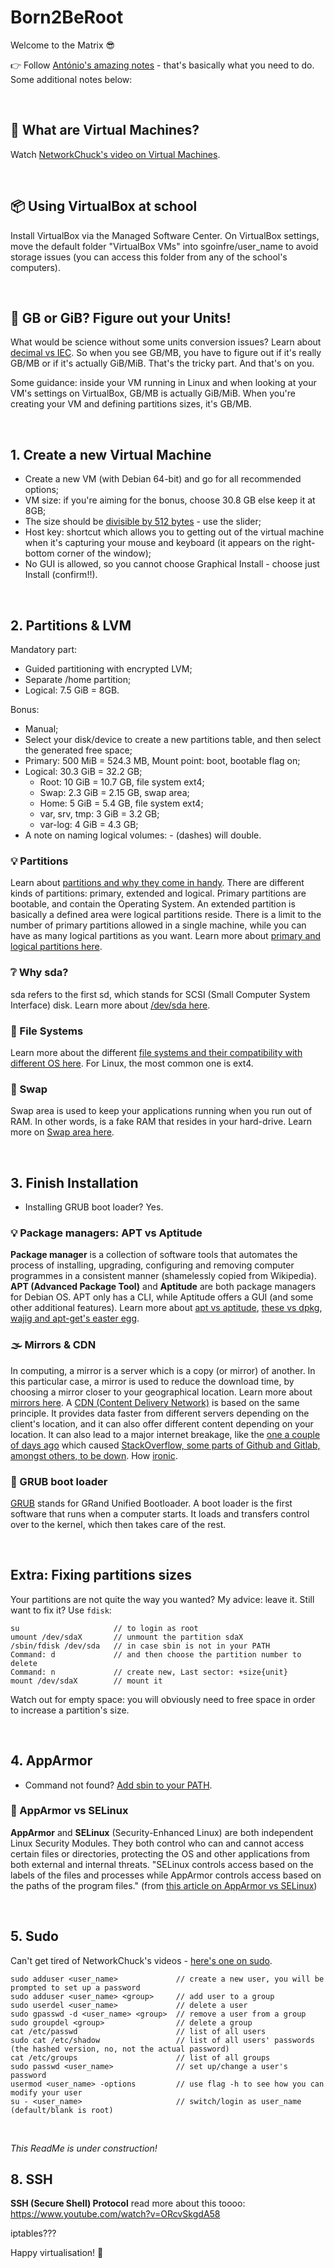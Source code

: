 # Born2BeRoot
Welcome to the Matrix 😎

👉 Follow [António's amazing notes](https://www.notion.so/Born2BeRoot-6a10c2b772a74c20981c1c16b961b404) - that's basically what you need to do.
Some additional notes below:

<br />

## 🤔 What are Virtual Machines?
Watch [NetworkChuck's video on Virtual Machines](https://www.youtube.com/watch?v=wX75Z-4MEoM).

<br />

## 📦 Using VirtualBox at school
Install VirtualBox via the Managed Software Center.
On VirtualBox settings, move the default folder "VirtualBox VMs" into sgoinfre/user_name to avoid storage issues (you can access this folder from any of the school's computers).

<br />

## 📏 GB or GiB? Figure out your Units!
What would be science without some units conversion issues?
Learn about [decimal vs IEC](https://linuxreviews.org/Multiples_of_bytes).
So when you see GB/MB, you have to figure out if it's really GB/MB or if it's actually GiB/MiB.
That's the tricky part.
And that's on you.

Some guidance: inside your VM running in Linux and when looking at your VM's settings on VirtualBox, GB/MB is actually GiB/MiB. When you're creating your VM and defining partitions sizes, it's GB/MB.

<br />

## 1. Create a new Virtual Machine
* Create a new VM (with Debian 64-bit) and go for all recommended options;
* VM size: if you're aiming for the bonus, choose 30.8 GB else keep it at 8GB;
* The size should be [divisible by 512 bytes](https://www.virtualbox.org/ticket/18177) - use the slider;
* Host key: shortcut which allows you to getting out of the virtual machine when it's capturing your mouse and keyboard (it appears on the right-bottom corner of the window);
* No GUI is allowed, so you cannot choose Graphical Install - choose just Install (confirm!!).

<br />

## 2. Partitions & LVM
Mandatory part:
* Guided partitioning with encrypted LVM;
* Separate /home partition;
* Logical: 7.5 GiB = 8GB.

Bonus:
* Manual;
* Select your disk/device to create a new partitions table, and then select the generated free space;
* Primary: 500 MiB = 524.3 MB, Mount point: boot, bootable flag on;
* Logical: 30.3 GiB = 32.2 GB;
  * Root: 10 GiB = 10.7 GB, file system ext4;
  * Swap: 2.3 GiB = 2.15 GB, swap area;
  * Home: 5 GiB = 5.4 GB, file system ext4;
  * var, srv, tmp: 3 GiB = 3.2 GB;
  * var-log: 4 GiB = 4.3 GB;
* A note on naming logical volumes: - (dashes) will double.

### 💡 Partitions
Learn about [partitions and why they come in handy](https://www.howtogeek.com/184659/beginner-geek-hard-disk-partitions-explained/).
There are different kinds of partitions: primary, extended and logical.
Primary partitions are bootable, and contain the Operating System.
An extended partition is basically a defined area were logical partitions reside.
There is a limit to the number of primary partitions allowed in a single machine, while you can have as many logical partitions as you want.
Learn more about [primary and logical partitions here](https://www.differencebetween.com/difference-between-primary-partition-and-vs-logical-partition/).

### ❔ Why sda?
sda refers to the first sd, which stands for SCSI (Small Computer System Interface) disk.
Learn more about [/dev/sda here](https://www.tec4tric.com/linux/dev-sda-in-linux).

### 📂 File Systems
Learn more about the different [file systems and their compatibility with different OS here](https://www.youtube.com/watch?v=_h30HBYxtws).
For Linux, the most common one is ext4.

### 🔀 Swap
Swap area is used to keep your applications running when you run out of RAM.
In other words, is a fake RAM that resides in your hard-drive.
Learn more on [Swap area here](https://askubuntu.com/questions/508870/what-is-a-swap-area).

<br />

## 3. Finish Installation
* Installing GRUB boot loader? Yes.

### 💡 Package managers: APT vs Aptitude
**Package manager** is a collection of software tools that automates the process of installing, upgrading, configuring and removing computer programmes in a consistent manner (shamelessly copied from Wikipedia).
**APT (Advanced Package Tool)** and **Aptitude** are both package managers for Debian OS.
APT only has a CLI, while Aptitude offers a GUI (and some other additional features).
Learn more about [apt vs aptitude](https://askubuntu.com/questions/347898/whats-difference-of-apt-get-and-aptitude), [these vs dpkg](https://askubuntu.com/questions/309113/what-is-the-difference-between-dpkg-and-aptitude-apt-get), [wajig and apt-get's easter egg](https://unix.stackexchange.com/questions/767/what-is-the-real-difference-between-apt-get-and-aptitude-how-about-wajig).

### 🌫 Mirrors & CDN
In computing, a mirror is a server which is a copy (or mirror) of another.
In this particular case, a mirror is used to reduce the download time, by choosing a mirror closer to your geographical location.
Learn more about [mirrors here](https://techterms.com/definition/mirror).
A [CDN (Content Delivery Network)](https://techterms.com/definition/cdn) is based on the same principle.
It provides data faster from different servers depending on the client's location, and it can also offer different content depending on your location.
It can also lead to a major internet breakage, like the [one a couple of days ago](https://status.fastly.com/incidents/vpk0ssybt3bj) which caused [StackOverflow, some parts of Github and Gitlab, amongst others, to be down](https://www.afterdawn.com/news/article.cfm/2021/06/08/big-chunk-of-internet-is-down-reddit-stackoverflow-and-more).
How [ironic](https://www.facebook.com/AndyDuckersLinks/photos/a.1277293385714886/3922471371197061/?type=3&is_lookaside=1).

### 🚀 GRUB boot loader
[GRUB](https://www.gnu.org/software/grub/) stands for GRand Unified Bootloader.
A boot loader is the first software that runs when a computer starts.
It loads and transfers control over to the kernel, which then takes care of the rest.

<br />

## Extra: Fixing partitions sizes
Your partitions are not quite the way you wanted?
My advice: leave it.
Still want to fix it?
Use ```fdisk```:

```
su                     // to login as root
umount /dev/sdaX       // unmount the partition sdaX
/sbin/fdisk /dev/sda   // in case sbin is not in your PATH
Command: d             // and then choose the partition number to delete
Command: n             // create new, Last sector: +size{unit}
mount /dev/sdaX        // mount it
```

Watch out for empty space: you will obviously need to free space in order to increase a partition's size.

<br />

## 4. AppArmor
* Command not found? [Add sbin to your PATH](https://unix.stackexchange.com/questions/577050/bash-fdisk-command-not-found).

### 🔐 AppArmor vs SELinux
**AppArmor** and **SELinux** (Security-Enhanced Linux) are both independent Linux Security Modules.
They both control who can and cannot access certain files or directories, protecting the OS and other applications from both external and internal threats.
"SELinux controls access based on the labels of the files and processes while AppArmor controls access based on the paths of the program files." (from [this article on AppArmor vs SELinux](https://www.omarine.org/blog/apparmor-vs-selinux/))

<br />

## 5. Sudo
Can't get tired of NetworkChuck's videos - [here's one on sudo](https://www.youtube.com/watch?v=jwnvKOjmtEA).

```
sudo adduser <user_name>             // create a new user, you will be prompted to set up a password
sudo adduser <user_name> <group>     // add user to a group
sudo userdel <user_name>             // delete a user
sudo gpasswd -d <user_name> <group>  // remove a user from a group
sudo groupdel <group>                // delete a group
cat /etc/passwd                      // list of all users
sudo cat /etc/shadow                 // list of all users' passwords (the hashed version, no, not the actual password)
cat /etc/groups                      // list of all groups
sudo passwd <user_name>              // set up/change a user's password
usermod <user_name> -options         // use flag -h to see how you can modify your user
su - <user_name>                     // switch/login as user_name (default/blank is root)
```

<br />

*This ReadMe is under construction!*

## 8. SSH
**SSH (Secure Shell) Protocol** read more about this toooo: https://www.youtube.com/watch?v=ORcvSkgdA58

iptables???

Happy virtualisation! 👻
